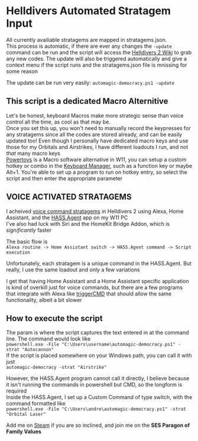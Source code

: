 # Helldivers Automated Stratagem Input  

All currently availiable stratagems are mapped in stratagems.json.  
This process is automatic, if there are ever any changes the `-update` command can be run and the script will access the [Helldivers 2 Wiki](https://helldivers.fandom.com/wiki/Stratagem_Codes_(Helldivers_2)) to grab any new codes. The update will also be triggered automatically and give a context menu if the script runs and the stratagems.json file is mnissing for some reason  

The update can be run very easily: 
`automagic-democracy.ps1 -update`  

  
## This script is a dedicated Macro Alternitive
Let's be honest, keyboard Macros make more strategic sense than voice control all the time, as cool as that may be.  
Once you set this up, you won't need to manually record the keypresses for any stratagems since all the codes are stored already, and can be easily updated too! Even though I personally have dedicated macro keys and use those for my Orbitals and Airstrikes, I have different loadouts I run, and not *that* many macro keys  
[Powertoys](https://learn.microsoft.com/en-us/windows/powertoys/install) is a Macro software alternative in W11, you can setup a custom hotkey or combo in the [Keyboard Manager](https://learn.microsoft.com/en-us/windows/powertoys/keyboard-manager), such as a function key or maybe Alt+1. You're able to set up a program to run on hotkey entry, so select the script and then enter the appropriate parameter

## VOICE ACTIVATED STRATAGEMS
I acheived [voice command stratagems](https://www.youtube.com/watch?v=x0HwI6L7jYI) in Helldivers 2 using Alexa, Home Assistant, and the [HASS.Agent](https://github.com/LAB02-Research/HASS.Agent) app on my W11 PC  
I've also had luck with Siri and the HomeKit Bridge Addon, which is _significantly_ faster  

The basic flow is  
`Alexa routine -> Home Assistant switch -> HASS.Agent command -> Script execution`  

Unfortunately, each stratagem is a unique command in the HASS.Agent. But really, I use the same loadout and only a few variations  

I get that having Home Assistant and a Home Assistant specific application is kind of overkill just for voice commands, but there are a few programs that integrate with Alexa like [triggerCMD](https://www.triggercmd.com/en/) that should allow the same functionality, albeit a bit slower  
 

## How to execute the script
The param is where the script captures the text entered in at the command line. The command would look like  
    `powershell.exe -File "C:\Users\username\automagic-democracy.ps1" -strat "Autocannon"`  
If the script is placed somewhere on your Windows path, you can call it with just  
    `automagic-democracy -strat "Airstrike"`  

However, the HASS.Agent program cannot call it directly, I believe because it isn't running the commands in powershell but CMD,  so the longform is required  
Inside the HASS.Agent, I set up a Custom Command of type switch, with the command formatted like  
    `powershell.exe -File "C:\Users\andre\automagic-democracy.ps1" -strat "Orbital Laser"`



Add me on [Steam](https://steamcommunity.com/id/BroManDudeGuyPhD/) if you are so inclined, and join me on the **SES Paragon of Family Values**
